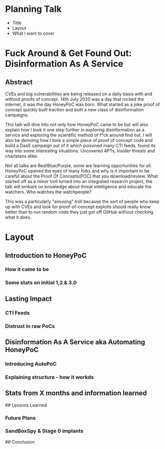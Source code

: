 # Planning Talk
- Title
- Layout
- What I want to cover

# Fuck Around & Get Found Out: Disinformation As A Service
## Abstract
CVEs and big vulnerabilities are being released on a daily basis with and without proofs of concept. 14th July 2020 was a day that rocked the internet, it was the day HoneyPoC was born. What started as a joke proof of concept quickly built traction and built a new class of disinformation campaigns. 

This talk will dive into not only how HoneyPoC came to be but will also explain how I took it one step further in exploring disinformation as a service and exploring the scientific method of f*ck around find out. I will also be demoing how I took a simple piece of proof of concept code and build a DaaS campaign out of it which poisoned many CTI feeds, found its way into some interesting situations. Uncovered APTs, Insider threats and charlatans alike. 

Not all talks are Red/Blue/Purple, some are learning opportunities for all. HoneyPoC opened the eyes of many folks and why is it important to be careful about the Proof Of Concepts(POC) that you download/review. What started off as a minor troll turned into an integrated research project, the talk will embark on knowledge about threat intelligence and educate the watchers. Who watches the watchpeople?

This was a particularly "amusing" troll because the sort of people who keep up with CVEs and look for proof-of-concept exploits should really know better than to run random code they just got off GitHub without checking what it does.

# Layout
## Introduction to HoneyPoC
### How it came to be
### Some stats on initial 1,2 & 3.0

## Lasting Impact
### CTI Feeds
### Distrust in raw PoCs

## Disinformation As A Service aka Automating HoneyPoC
### Introducing AutoPoC
### Explaining structure - how it workds

## Stats from X months and information learned

## Lessons Learned
### Future Plans
### SandBoxSpy & Stage 0 implants

## Conclusion
